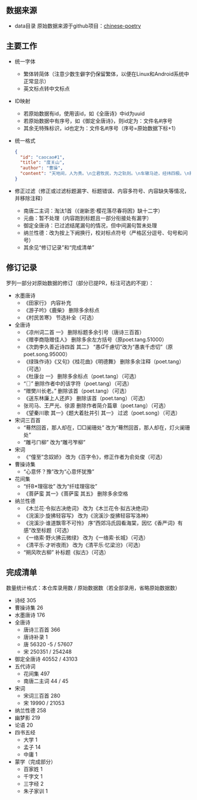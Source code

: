 ## 数据来源

- data目录 原始数据来源于github项目：[chinese-poetry](https://github.com/chinese-poetry/chinese-poetry)

## 主要工作

- 统一字体
    - 繁体转简体（注意少数生僻字仍保留繁体，以便在Linux和Android系统中正常显示）
    - 英文标点转中文标点

- ID映射
    - 若原始数据有id，使用该id，如《全唐诗》中id为uuid
    - 若原始数据中有序号，如《御定全唐诗》，则id定为：文件名#序号
    - 其余无特殊标识，id也定为：文件名#序号（序号=原始数据下标+1）

- 统一格式
  ```json
  {
    "id": "caocao#1",
    "title": "度关山",
    "author": "曹操",
    "content": "天地间，人为贵。\n立君牧民，为之轨则。\n车辙马迹，经纬四极。\n黜陟幽明，黎庶繁息。\n于铄贤圣，总统邦域。\n封建五爵，井田刑狱。\n有燔丹书，无普赦赎。\n皋陶甫侯，何有失职？\n嗟哉后世，改制易律。\n劳民为君，役赋其力。\n舜漆食器，畔者十国，\n不及唐尧，采椽不斫。\n世叹伯夷，欲以厉俗。\n侈恶之大，俭为共德。\n许由推让，岂有讼曲？\n兼爱尚同，疏者为戚。"
  }
  ```

- 修正过滤（修正或过滤标题漏字、标题错误、内容多符号、内容缺失等情况，并移除注释）
    - 南唐二主词：淘汰1首（《谢新恩·樱花落尽春将困》缺十二字）
    - 元曲：暂不处理（内容跑到标题且一部分衔接处有漏字）
    - 御定全唐诗：已过滤结尾漏句的情况，但中间漏句暂未处理
    - 纳兰性德：改为按上下阙换行，校对标点符号（严格区分逗号、句号和问号）
    - 其余见“修订记录”和“完成清单”

## 修订记录

罗列一部分对原始数据的修订（部分已提PR，标注可选的不提）：

- 水墨唐诗
    - 《田家行》 内容补充
    - 《游子吟》《鹿柴》 删除多余标点
    - 《村民苦寒》 节选补全（可选）
- 全唐诗
    - 《凉州词二首 一》 删除标题多余引号（唐诗三百首）
    - 《赠李商隐赠佳人》 删除多余左方括号（原poet.tang.51000）
    - 《次韵李久善近诗四首 其二》 “愚千慮切”改为“愚衷千虑切”（原poet.song.95000）
    - 《绿珠作诗》《又句》《桂花曲》《明德舞》 删除多余注释（poet.tang）（可选）
    - 《杜康台 一》 删除多余标点（poet.tang）（可选）
    - “〖〗” 删除作者中的该字符（poet.tang）（可选）
    - “赠樊川长老。” 删除该首（poet.tang）（可选）
    - 《送东林廉上人还庐》 删除该首（poet.tang）（可选）
    - 张司马、王严光、徐源 删除作者简介篇章（poet.tang）（可选）
    - 《望秦川歌 其一》《题大着肚并引 其一》 过滤（poet.song）（可选）
- 宋词三百首
    - “蓦然回首，那人却在，□□阑珊处” 改为“蓦然回首，那人却在，灯火阑珊处”
    - “雕弓ㄇ柳” 改为“雕弓笮柳”
- 宋词
    - 《“僮至”念奴娇》 改为《百字令》，修正作者为俞处俊（可选）
- 曹操诗集
    - “心意怀？豫”改为“心意怀犹豫”
- 花间集
    - “纤B*理宿妆” 改为“纤珪理宿妆”
    - 《菩萨蛮 其一》《菩萨蛮 其五》 删除多余空格
- 纳兰性德
    - 《木兰花·令拟古决绝词》 改为《木兰花令·拟古决绝词》
    - 《浣溪沙·旋拂轻容写》 改为《浣溪沙·旋拂轻容写洛神》
    - 《浣溪沙·谁道飘零不可怜》 序“西郊冯氏园看海棠，因忆《香严词》有感”改至标题（可选）
    - 《一络索·野火拂云微绿》 改为《一络索·长城》（可选）
    - 《清平乐·才听夜雨》 改为《清平乐·忆梁汾》（可选）
    - “朔风吹古柳” 补标题《拟古》（可选）

## 完成清单

数量统计格式：本仓库录用数 / 原始数据数（若全部录用，省略原始数据数）

- 诗经 305
- 曹操诗集 26
- 水墨唐诗 176
- 全唐诗
    - 唐诗三百首 366
    - 唐诗补录 1
    - 唐 56320 -5 / 57607
    - 宋 250351 / 254248
- 御定全唐诗 40552 / 43103
- 五代诗词
    - 花间集 497
    - 南唐二主词 44 / 45
- 宋词
    - 宋词三百首 280
    - 宋 19990 / 21053
- 纳兰性德 258
- 幽梦影 219
- 论语 20
- 四书五经
    - 大学 1
    - 孟子 14
    - 中庸 1
- 蒙学（完成部分）
    - 百家姓 1
    - 千字文 1
    - 三字经 2
    - 朱子家训 1